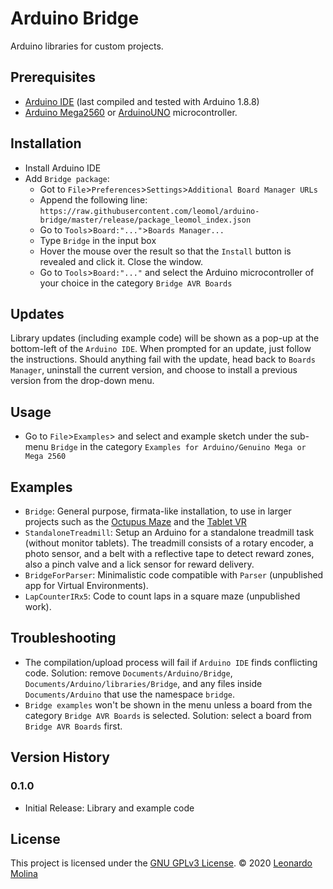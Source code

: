 # Arduino Bridge
Arduino libraries for custom projects.

## Prerequisites
* [Arduino IDE][Arduino IDE] (last compiled and tested with Arduino 1.8.8)
* [Arduino Mega2560][ArduinoMega2560] or [ArduinoUNO] microcontroller.

## Installation
* Install Arduino IDE
* Add `Bridge package`:
  - Got to `File`>`Preferences`>`Settings`>`Additional Board Manager URLs`
  - Append the following line: `https://raw.githubusercontent.com/leomol/arduino-bridge/master/release/package_leomol_index.json`
  - Go to `Tools`>`Board:"..."`>`Boards Manager...`
  - Type `Bridge` in the input box
  - Hover the mouse over the result so that the `Install` button is revealed and click it. Close the window.
  - Go to `Tools`>`Board:"..."` and select the Arduino microcontroller of your choice in the category `Bridge AVR Boards`

## Updates
Library updates (including example code) will be shown as a pop-up at the bottom-left of the `Arduino IDE`. When prompted for an update, just follow the instructions. Should anything fail with the update, head back to `Boards Manager`, uninstall the current version, and choose to install a previous version from the drop-down menu.

## Usage
* Go to `File`>`Examples`> and select and example sketch under the sub-menu `Bridge` in the category `Examples for Arduino/Genuino Mega or Mega 2560`

## Examples
* `Bridge`: General purpose, firmata-like installation, to use in larger projects such as the [Octupus Maze][Octupus] and the [Tablet VR][TabletVR]
* `StandaloneTreadmill`: Setup an Arduino for a standalone treadmill task (without monitor tablets).
	The treadmill consists of a rotary encoder, a photo sensor, and a belt with a reflective tape to detect reward zones, also a pinch valve and a lick sensor for reward delivery.
* `BridgeForParser`: Minimalistic code compatible with `Parser` (unpublished app for Virtual Environments).
* `LapCounterIRx5`: Code to count laps in a square maze (unpublished work).

## Troubleshooting
* The compilation/upload process will fail if `Arduino IDE` finds conflicting code. Solution: remove `Documents/Arduino/Bridge`, `Documents/Arduino/libraries/Bridge`, and any files inside `Documents/Arduino` that use the namespace `bridge`.
* `Bridge examples` won't be shown in the menu unless a board from the category `Bridge AVR Boards` is selected. Solution: select a board from `Bridge AVR Boards` first.

## Version History
### 0.1.0
* Initial Release: Library and example code

## License
This project is licensed under the [GNU GPLv3 License][LICENSE.md].
© 2020 [Leonardo Molina][Leonardo Molina]

[Leonardo Molina]: https://github.com/leomol
[Arduino IDE]: https://www.arduino.cc/en/Main/Software
[ArduinoMega2560]: https://store.arduino.cc/usa/arduino-mega-2560-rev3
[ArduinoUno]:https://store.arduino.cc/usa/arduino-uno-rev3
[Octupus]:https://github.com/leomol/octupus-maze
[TabletVR]:https://github.com/leomol/tablet-vr
[LICENSE.md]: LICENSE.md